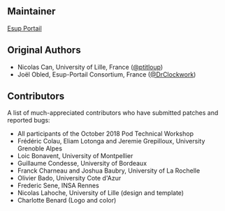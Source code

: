 Maintainer
----------
 [Esup Portail](https://www.esup-portail.org/)

Original Authors
----------------
* Nicolas Can, University of Lille, France ([@ptitloup](https://github.com/ptitloup))
* Joël Obled, Esup-Portail Consortium, France ([@DrClockwork](https://github.com/DrClockwork))

Contributors
----------------
A list of much-appreciated contributors who have submitted patches and reported bugs:
* All participants of the October 2018 Pod Technical Workshop
* Frédéric Colau, Eliam Lotonga and Jeremie Grepilloux, University Grenoble Alpes
* Loic Bonavent, University of Montpellier
* Guillaume Condesse, University of Bordeaux
* Franck Charneau and Joshua Baubry, University of La Rochelle
* Olivier Bado, University Cote d'Azur
* Frederic Sene, INSA Rennes
* Nicolas Lahoche, University of Lille (design and template)
* Charlotte Benard (Logo and color)
